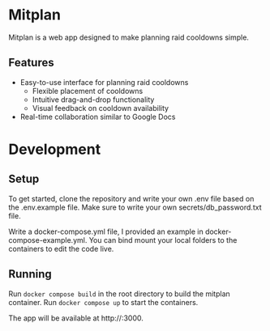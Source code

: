 # Mitplan

Mitplan is a web app designed to make planning raid cooldowns simple.


## Features
- Easy-to-use interface for planning raid cooldowns
  - Flexible placement of cooldowns
  - Intuitive drag-and-drop functionality
  - Visual feedback on cooldown availability
- Real-time collaboration similar to Google Docs


# Development

## Setup

To get started, clone the repository and write your own .env file based on the .env.example file.
Make sure to write your own secrets/db_password.txt file.

Write a docker-compose.yml file, I provided an example in docker-compose-example.yml.
You can bind mount your local folders to the containers to edit the code live.


## Running

Run `docker compose build` in the root directory to build the mitplan container.
Run `docker compose up` to start the containers. 

The app will be available at http://<host>:3000. 







